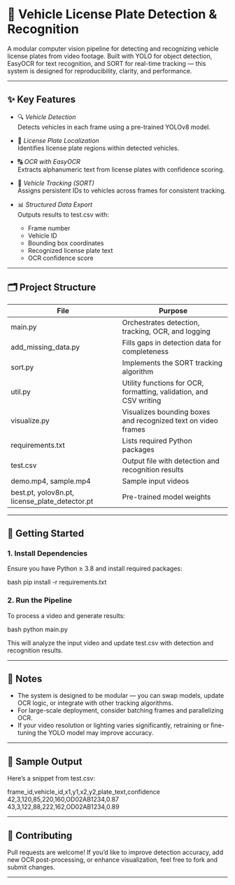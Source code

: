 

# 🚗 Vehicle License Plate Detection & Recognition

A modular computer vision pipeline for detecting and recognizing vehicle license plates from video footage. Built with YOLO for object detection, EasyOCR for text recognition, and SORT for real-time tracking — this system is designed for reproducibility, clarity, and performance.

---

## ✨ Key Features

- 🔍 *Vehicle Detection*  
  Detects vehicles in each frame using a pre-trained YOLOv8 model.

- 🧭 *License Plate Localization*  
  Identifies license plate regions within detected vehicles.

- 🔠 *OCR with EasyOCR*  
  Extracts alphanumeric text from license plates with confidence scoring.

- 🧠 *Vehicle Tracking (SORT)*  
  Assigns persistent IDs to vehicles across frames for consistent tracking.

- 📊 *Structured Data Export*  
  Outputs results to test.csv with:
  - Frame number  
  - Vehicle ID  
  - Bounding box coordinates  
  - Recognized license plate text  
  - OCR confidence score

---

## 🗂 Project Structure

| File | Purpose |
|------|---------|
| main.py | Orchestrates detection, tracking, OCR, and logging |
| add_missing_data.py | Fills gaps in detection data for completeness |
| sort.py | Implements the SORT tracking algorithm |
| util.py | Utility functions for OCR, formatting, validation, and CSV writing |
| visualize.py | Visualizes bounding boxes and recognized text on video frames |
| requirements.txt | Lists required Python packages |
| test.csv | Output file with detection and recognition results |
| demo.mp4, sample.mp4 | Sample input videos |
| best.pt, yolov8n.pt, license_plate_detector.pt | Pre-trained model weights |

---

## 🚀 Getting Started

### 1. Install Dependencies

Ensure you have Python ≥ 3.8 and install required packages:

bash
pip install -r requirements.txt


### 2. Run the Pipeline

To process a video and generate results:

bash
python main.py


This will analyze the input video and update test.csv with detection and recognition results.

---

## 📌 Notes

- The system is designed to be modular — you can swap models, update OCR logic, or integrate with other tracking algorithms.
- For large-scale deployment, consider batching frames and parallelizing OCR.
- If your video resolution or lighting varies significantly, retraining or fine-tuning the YOLO model may improve accuracy.

---

## 🧪 Sample Output

Here’s a snippet from test.csv:


frame_id,vehicle_id,x1,y1,x2,y2,plate_text,confidence
42,3,120,85,220,160,OD02AB1234,0.87
43,3,122,88,222,162,OD02AB1234,0.89


---

## 🤝 Contributing

Pull requests are welcome! If you’d like to improve detection accuracy, add new OCR post-processing, or enhance visualization, feel free to fork and submit changes.

---
